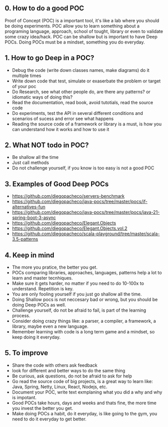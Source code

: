 ## 0. How to do a good POC

Proof of Concept (POC) is a important tool, it's like a lab where you should be doing experiments.
POC allow you to learn something about a programing language, approach, school of tought, library or even to validate some crazy idea/hack.
POC can be shallow but is important to have Deep POCs. Doing POCs must be a mindset, something you do everyday.

## 1. How to go Deep in a POC?
* Debug the code (write down classes names, make diagrams) do it multiple times
* Write down code that test, simulate or exaserbate the problem or target of your poc
* Do Research, see what other people do, are there any patterns? or idiomatic ways of doing this?
* Read the documentation, read book, avoid tutotials, read the source code
* Do experiments, test the API in several different conditions and scenarios of sucess and error see what happens
* Reading the source code of a framework or library is a must, is how you can understand how it works and how to use it

## 2. What NOT todo in POC?
* Be shallow all the time
* Just call methods
* Do not challenge yourself, if you know is too easy is not a good POC

## 3. Examples of Good Deep POCs
* https://github.com/diegopacheco/servers-benchmark
* https://github.com/diegopacheco/java-pocs/tree/master/pocs/if-alternatives-fun
* https://github.com/diegopacheco/java-pocs/tree/master/pocs/java-21-spring-boot-3-async
* https://github.com/diegopacheco/Elegant.Objects
* https://github.com/diegopacheco/Elegant.Objects.vol.2
* https://github.com/diegopacheco/scala-playground/tree/master/scala-3.5-patterns

## 4. Keep in mind
 * The more you pratice, the better you get.
 * POCs comparing libraries, approaches, languages, patterns help a lot to learn and master tecnhiques.
 * Make sure it gets harder, no matter if you need to do 10-100x to understand. Repetition is key.
 * You are only fooling yourself if you just go shallow all the time.
 * Doing Shallow pocs is not neccesary bad or wrong, but you should be doing Deep POCs as well.
 * Challenge yourself, do not be afraid to fail, is part of the learning process.
 * Consider doing crazy things like: a parser, a compiler, a framework, a library, maybe even a new language.
 * Remember learning with code is a long term game and a mindset, so keep doing it everyday.

## 5. To improve
 * Share the code with others ask feedback
 * look for different and better ways to do the same thing
 * Be curious, ask questions, do not be afraid to ask for help
 * Go read the source code of big projects, is a great way to learn like: Java, Spring, Netty, Linux, React, Nodejs, etc.
 * Document your POC, write text exmplaning what you did a why and why is impotant.
 * Good POCs take hours, days and weeks and thats fine, the more time you invest the better you get.
 * Make doing POCs a habit, do it everyday, is like going to the gym, you need to do it everyday to get better.